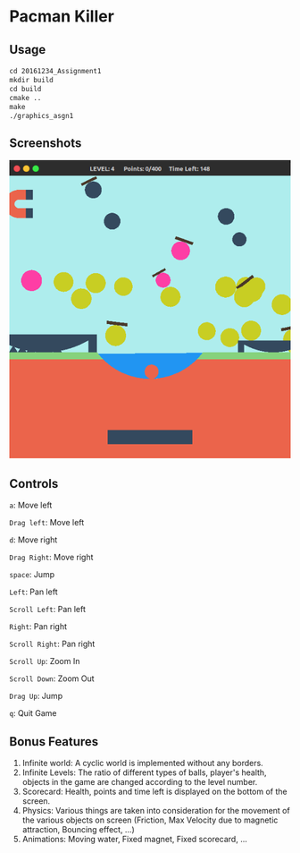 # Pacman Killer

## Usage
```
cd 20161234_Assignment1
mkdir build
cd build
cmake ..
make
./graphics_asgn1
```

## Screenshots

![Gameplay](https://raw.githubusercontent.com/kshitij98/flying-balls-opengl/master/docs/screens/1.png?raw=true)

## Controls

`a`: Move left

`Drag left`: Move left

`d`: Move right

`Drag Right`: Move right

`space`: Jump

`Left`: Pan left

`Scroll Left`: Pan left

`Right`: Pan right

`Scroll Right`: Pan right

`Scroll Up`: Zoom In

`Scroll Down`: Zoom Out

`Drag Up`: Jump

`q`: Quit Game


## Bonus Features

1. Infinite world: A cyclic world is implemented without any borders.
2. Infinite Levels: The ratio of different types of balls, player's health, objects in the game are changed according to the level number.
3. Scorecard: Health, points and time left is displayed on the bottom of the screen.
4. Physics: Various things are taken into consideration for the movement of the various objects on screen (Friction, Max Velocity due to magnetic attraction, Bouncing effect, ...)
5. Animations: Moving water, Fixed magnet, Fixed scorecard, ...